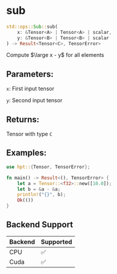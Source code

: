 # sub
```rust
std::ops::Sub::sub(
    x: &Tensor<A> | Tensor<A> | scalar, 
    y: &Tensor<B> | Tensor<B> | scalar
) -> Result<Tensor<C>, TensorError>
```
Compute $\large x - y$ for all elements

## Parameters:
`x`: First input tensor

`y`: Second input tensor

## Returns:
Tensor with type `C`

## Examples:
```rust
use hpt::{Tensor, TensorError};

fn main() -> Result<(), TensorError> {
    let a = Tensor::<f32>::new([10.0]);
    let b = &a - &a;
    println!("{}", b);
    Ok(())
}
```
## Backend Support
| Backend | Supported |
|---------|-----------|
| CPU     | ✅         |
| Cuda    | ✅        |